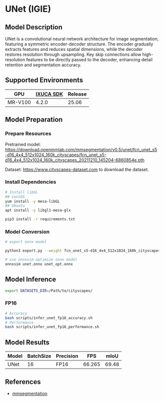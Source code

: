 # UNet (IGIE)

## Model Description

UNet is a convolutional neural network architecture for image segmentation, featuring a symmetric encoder-decoder structure. The encoder gradually extracts features and reduces spatial dimensions, while the decoder restores resolution through upsampling. Key skip connections allow high-resolution features to be directly passed to the decoder, enhancing detail retention and segmentation accuracy.

## Supported Environments

| GPU    | [IXUCA SDK](https://gitee.com/deep-spark/deepspark#%E5%A4%A9%E6%95%B0%E6%99%BA%E7%AE%97%E8%BD%AF%E4%BB%B6%E6%A0%88-ixuca) | Release |
|--------|-----------|---------|
| MR-V100 | 4.2.0     |  25.06  |

## Model Preparation

### Prepare Resources

Pretrained model: <https://download.openmmlab.com/mmsegmentation/v0.5/unet/fcn_unet_s5-d16_4x4_512x1024_160k_cityscapes/fcn_unet_s5-d16_4x4_512x1024_160k_cityscapes_20211210_145204-6860854e.pth>

Dataset: <https://www.cityscapes-dataset.com> to download the dataset.

### Install Dependencies

```bash
# Install libGL
## CentOS
yum install -y mesa-libGL
## Ubuntu
apt install -y libgl1-mesa-glx

pip3 install -r requirements.txt
```

### Model Conversion

```bash
# export onnx model

python3 export.py --weight fcn_unet_s5-d16_4x4_512x1024_160k_cityscapes_20211210_145204-6860854e.pth --cfg fcn_unet_s5-d16_4x4_512x1024_160k_cityscapes.py --output unet.onnx

# use onnxsim optimize onnx model
onnxsim unet.onnx unet_opt.onnx
```

## Model Inference

```bash
export DATASETS_DIR=/Path/to/cityscapes/
```

### FP16

```bash
# Accuracy
bash scripts/infer_unet_fp16_accuracy.sh
# Performance
bash scripts/infer_unet_fp16_performance.sh
```

## Model Results

| Model | BatchSize | Precision | FPS    |  mIoU   | 
|-------|-----------|-----------|--------|---------|
| UNet  | 16        | FP16      | 66.265 |  69.48  |

## References

- [mmsegmentation](https://github.com/open-mmlab/mmsegmentation)
